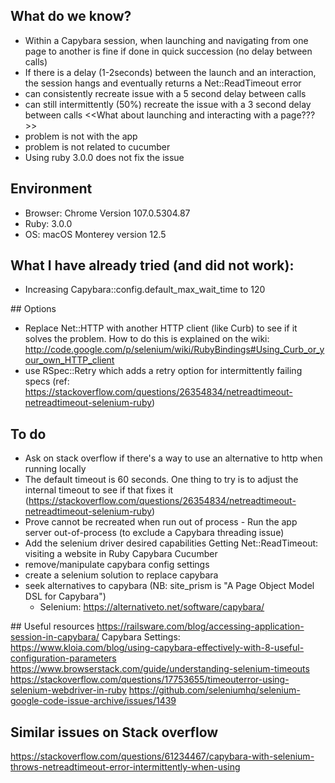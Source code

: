 ## What do we know?
* Within a Capybara session, when launching and navigating from one page to another is fine if done in quick succession (no delay between calls)
* If there is a delay (1-2seconds) between the launch and an interaction, the session hangs and eventually returns a Net::ReadTimeout error
* can consistently recreate issue with a 5 second delay between calls
* can still intermittently (50%) recreate the issue with a 3 second delay between calls
<<What about launching and interacting with a page???>>
* problem is not with the app
* problem is not related to cucumber
* Using ruby 3.0.0 does not fix the issue

## Environment
* Browser: Chrome Version 107.0.5304.87
* Ruby: 3.0.0
* OS: macOS Monterey version 12.5

## What I have already tried (and did not work):
* Increasing Capybara::config.default_max_wait_time to 120


## Options
* Replace Net::HTTP with another HTTP client (like Curb) to see if it solves the problem.
    How to do this is explained on the wiki: http://code.google.com/p/selenium/wiki/RubyBindings#Using_Curb_or_your_own_HTTP_client
* use RSpec::Retry which adds a retry option for intermittently failing specs (ref: https://stackoverflow.com/questions/26354834/netreadtimeout-netreadtimeout-selenium-ruby)


## To do
* Ask on stack overflow if there's a way to use an alternative to http when running locally 
* The default timeout is 60 seconds. One thing to try is to adjust the internal timeout to see if that fixes it (https://stackoverflow.com/questions/26354834/netreadtimeout-netreadtimeout-selenium-ruby)
* Prove cannot be recreated when run out of process - Run the app server out-of-process (to exclude a Capybara threading issue)
* Add the selenium driver desired capabilities Getting Net::ReadTimeout: visiting a website in Ruby Capybara Cucumber
* remove/manipulate capybara config settings
* create a selenium solution to replace capybara
* seek alternatives to capybara (NB: site_prism is "A Page Object Model DSL for Capybara")
  * Selenium: https://alternativeto.net/software/capybara/
  



## Useful resources
https://railsware.com/blog/accessing-application-session-in-capybara/
Capybara Settings: https://www.kloia.com/blog/using-capybara-effectively-with-8-useful-configuration-parameters
https://www.browserstack.com/guide/understanding-selenium-timeouts
https://stackoverflow.com/questions/17753655/timeouterror-using-selenium-webdriver-in-ruby
https://github.com/seleniumhq/selenium-google-code-issue-archive/issues/1439


## Similar issues on Stack overflow
https://stackoverflow.com/questions/61234467/capybara-with-selenium-throws-netreadtimeout-error-intermittently-when-using


